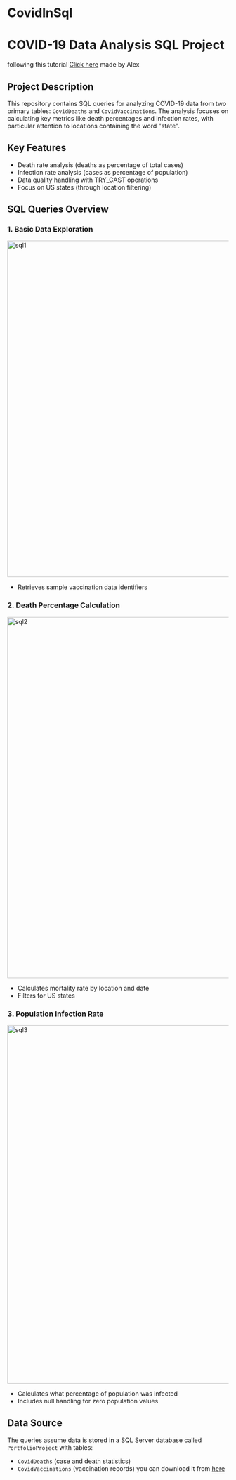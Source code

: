 # CovidInSql

# COVID-19 Data Analysis SQL Project
following this tutorial [Click here](https://www.youtube.com/watch?v=qfyynHBFOsM&t=2163s) made by Alex

## Project Description
This repository contains SQL queries for analyzing COVID-19 data from two primary tables: `CovidDeaths` and `CovidVaccinations`. The analysis focuses on calculating key metrics like death percentages and infection rates, with particular attention to locations containing the word "state".

## Key Features
- Death rate analysis (deaths as percentage of total cases)
- Infection rate analysis (cases as percentage of population)
- Data quality handling with TRY_CAST operations
- Focus on US states (through location filtering)

## SQL Queries Overview

### 1. Basic Data Exploration

<img width="745" height="767" alt="sql1" src="https://github.com/user-attachments/assets/e7210c37-291a-4f97-98af-cb474d57defc" />

- Retrieves sample vaccination data identifiers

### 2. Death Percentage Calculation

<img width="788" height="823" alt="sql2" src="https://github.com/user-attachments/assets/0788b76b-cb4e-40b4-a270-7e79df680105" />

- Calculates mortality rate by location and date
- Filters for US states


### 3. Population Infection Rate

<img width="930" height="817" alt="sql3" src="https://github.com/user-attachments/assets/1ef046e5-a8cd-4a3f-88fa-cc3994f5aba0" />

- Calculates what percentage of population was infected
- Includes null handling for zero population values


## Data Source
The queries assume data is stored in a SQL Server database called `PortfolioProject` with tables:
- `CovidDeaths` (case and death statistics)
- `CovidVaccinations` (vaccination records)
you can download it from [here](https://github.com/marwa-hemdan/CovidInSql/tree/main/ExcelFile)
